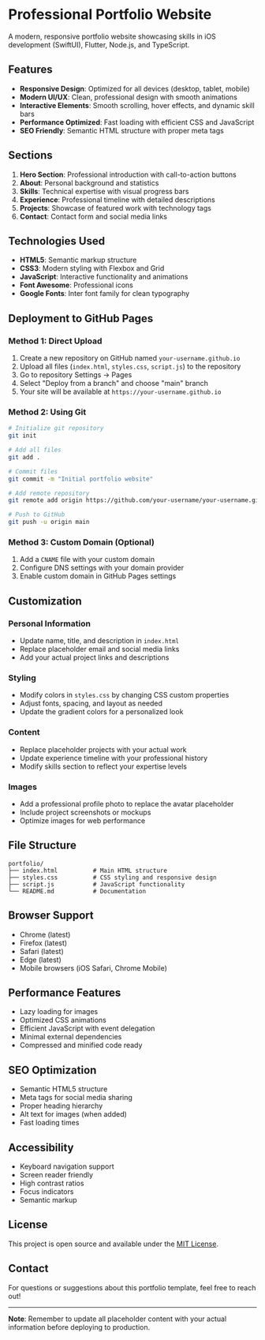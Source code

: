 # Professional Portfolio Website

A modern, responsive portfolio website showcasing skills in iOS development (SwiftUI), Flutter, Node.js, and TypeScript.

## Features

- **Responsive Design**: Optimized for all devices (desktop, tablet, mobile)
- **Modern UI/UX**: Clean, professional design with smooth animations
- **Interactive Elements**: Smooth scrolling, hover effects, and dynamic skill bars
- **Performance Optimized**: Fast loading with efficient CSS and JavaScript
- **SEO Friendly**: Semantic HTML structure with proper meta tags

## Sections

1. **Hero Section**: Professional introduction with call-to-action buttons
2. **About**: Personal background and statistics
3. **Skills**: Technical expertise with visual progress bars
4. **Experience**: Professional timeline with detailed descriptions
5. **Projects**: Showcase of featured work with technology tags
6. **Contact**: Contact form and social media links

## Technologies Used

- **HTML5**: Semantic markup structure
- **CSS3**: Modern styling with Flexbox and Grid
- **JavaScript**: Interactive functionality and animations
- **Font Awesome**: Professional icons
- **Google Fonts**: Inter font family for clean typography

## Deployment to GitHub Pages

### Method 1: Direct Upload

1. Create a new repository on GitHub named `your-username.github.io`
2. Upload all files (`index.html`, `styles.css`, `script.js`) to the repository
3. Go to repository Settings → Pages
4. Select "Deploy from a branch" and choose "main" branch
5. Your site will be available at `https://your-username.github.io`

### Method 2: Using Git

```bash
# Initialize git repository
git init

# Add all files
git add .

# Commit files
git commit -m "Initial portfolio website"

# Add remote repository
git remote add origin https://github.com/your-username/your-username.github.io.git

# Push to GitHub
git push -u origin main
```

### Method 3: Custom Domain (Optional)

1. Add a `CNAME` file with your custom domain
2. Configure DNS settings with your domain provider
3. Enable custom domain in GitHub Pages settings

## Customization

### Personal Information
- Update name, title, and description in `index.html`
- Replace placeholder email and social media links
- Add your actual project links and descriptions

### Styling
- Modify colors in `styles.css` by changing CSS custom properties
- Adjust fonts, spacing, and layout as needed
- Update the gradient colors for a personalized look

### Content
- Replace placeholder projects with your actual work
- Update experience timeline with your professional history
- Modify skills section to reflect your expertise levels

### Images
- Add a professional profile photo to replace the avatar placeholder
- Include project screenshots or mockups
- Optimize images for web performance

## File Structure

```
portfolio/
├── index.html          # Main HTML structure
├── styles.css          # CSS styling and responsive design
├── script.js           # JavaScript functionality
└── README.md           # Documentation
```

## Browser Support

- Chrome (latest)
- Firefox (latest)
- Safari (latest)
- Edge (latest)
- Mobile browsers (iOS Safari, Chrome Mobile)

## Performance Features

- Lazy loading for images
- Optimized CSS animations
- Efficient JavaScript with event delegation
- Minimal external dependencies
- Compressed and minified code ready

## SEO Optimization

- Semantic HTML5 structure
- Meta tags for social media sharing
- Proper heading hierarchy
- Alt text for images (when added)
- Fast loading times

## Accessibility

- Keyboard navigation support
- Screen reader friendly
- High contrast ratios
- Focus indicators
- Semantic markup

## License

This project is open source and available under the [MIT License](LICENSE).

## Contact

For questions or suggestions about this portfolio template, feel free to reach out!

---

**Note**: Remember to update all placeholder content with your actual information before deploying to production.